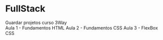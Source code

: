# FullStack
Guardar projetos curso 3Way <br>
    Aula 1 - Fundamentos HTML
    Aula 2 - Fundamentos CSS
    Aula 3 - FlexBox CSS